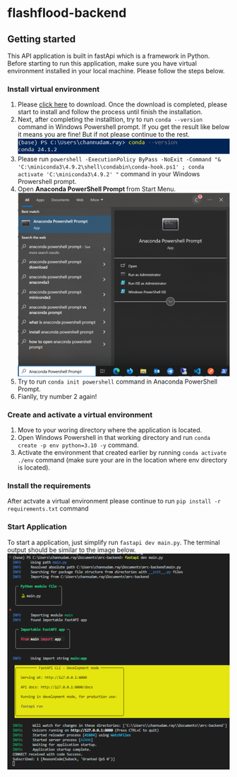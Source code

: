 # flashflood-backend

## Getting started

This API application is built in fastApi which is a framework in Python. Before starting to run this application, make sure you have virtual environment installed in your local machine. Please follow the steps below.

### Install virtual environment

1. Please [click here](https://repo.anaconda.com/miniconda/Miniconda3-latest-Windows-x86_64.exe) to download. Once the download is completed, please start to install and follow the process until finish the installation. 
2. Next, after completing the installtion, try to run `conda --version` command in Windows Powershell prompt. If you get the result like below it means you are fine! But if not please continue to the rest.
![alt text](image.png)
3. Please run `powershell -ExecutionPolicy ByPass -NoExit -Command "& 'C:\miniconda3\4.9.2\shell\condabin\conda-hook.ps1' ; conda activate 'C:\miniconda3\4.9.2' "` command in your Windows Prowershell prompt.
4. Open <b>Anaconda PowerShell Prompt </b> from Start Menu.
![alt text](image-1.png)
5. Try to run `conda init powershell` command in Anaconda PowerShell Prompt.
6. Fianlly, try number 2 again!

### Create and activate a virtual environment

1. Move to your woring directory where the application is located.
2. Open Windows Powershell in that working directory and run `conda create -p env python=3.10 -y` command.
3. Activate the environment that created earlier by running `conda activate ./env` command (make sure your are in the location where env directory is located).

### Install the requirements

After actvate a virtual environment please continue to run `pip install -r requirements.txt` command

### Start Application

To start a application, just simplify run `fastapi dev main.py`. The terminal output should be similar to the image below.
![alt text](image-2.png)

